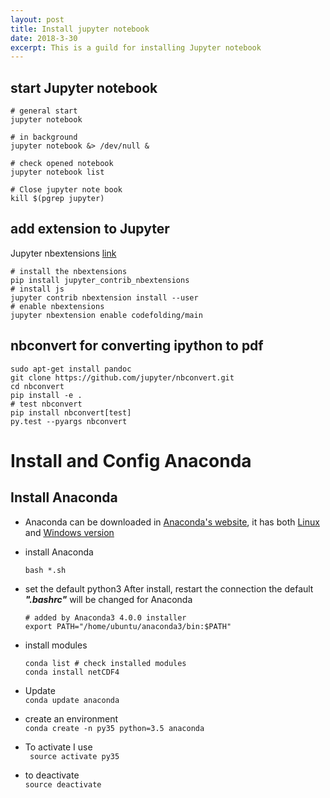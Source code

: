 ```yaml
---
layout: post
title: Install jupyter notebook
date: 2018-3-30
excerpt: This is a guild for installing Jupyter notebook
---
```


## start Jupyter notebook
```
# general start 
jupyter notebook

# in background
jupyter notebook &> /dev/null &

# check opened notebook
jupyter notebook list

# Close jupyter note book
kill $(pgrep jupyter)
```
## add extension to Jupyter
Jupyter nbextensions [link](https://github.com/ipython-contrib/jupyter_contrib_nbextensions/)
```shell
# install the nbextensions
pip install jupyter_contrib_nbextensions
# install js
jupyter contrib nbextension install --user
# enable nbextensions
jupyter nbextension enable codefolding/main

```

## nbconvert for converting ipython to pdf
```
sudo apt-get install pandoc
git clone https://github.com/jupyter/nbconvert.git
cd nbconvert
pip install -e .
# test nbconvert
pip install nbconvert[test]
py.test --pyargs nbconvert
```


# Install and Config Anaconda
##  Install Anaconda
-   Anaconda can be downloaded in [Anaconda's website](https://www.continuum.io/downloads#_unix), it has both [Linux](http://repo.continuum.io/archive/Anaconda3-4.0.0-Linux-x86_64.sh) and [Windows version](http://repo.continuum.io/archive/Anaconda3-4.0.0-Windows-x86_64.exe)
-   install Anaconda
    ``` 
    bash *.sh
    ```
-   set the default python3
    After install, restart the connection the default ***".bashrc"*** will be changed for Anaconda
    ```
    # added by Anaconda3 4.0.0 installer
    export PATH="/home/ubuntu/anaconda3/bin:$PATH"

    ```
-   install modules
    ```
    conda list # check installed modules
    conda install netCDF4
    ```
-  Update  
    ```conda update anaconda```
    
- create an environment  
    ```conda create -n py35 python=3.5 anaconda```
    
-   To activate I use  
   ``` source activate py35```
    
-   to deactivate  
    ```source deactivate```



